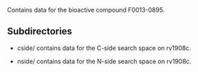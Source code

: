 Contains data for the bioactive compound F0013-0895.

## Subdirectories

- cside/ contains data for the C-side search space on rv1908c.

- nside/ contains data for the N-side search space on rv1908c.

